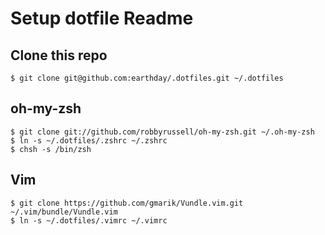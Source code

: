 # Setup dotfile Readme

## Clone this repo

```
$ git clone git@github.com:earthday/.dotfiles.git ~/.dotfiles
```

## oh-my-zsh

```
$ git clone git://github.com/robbyrussell/oh-my-zsh.git ~/.oh-my-zsh
$ ln -s ~/.dotfiles/.zshrc ~/.zshrc
$ chsh -s /bin/zsh
```

## Vim

```
$ git clone https://github.com/gmarik/Vundle.vim.git ~/.vim/bundle/Vundle.vim
$ ln -s ~/.dotfiles/.vimrc ~/.vimrc
```

